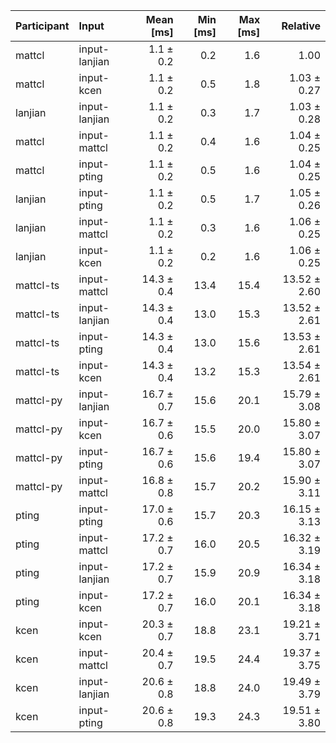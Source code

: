 | Participant | Input | Mean [ms] | Min [ms] | Max [ms] | Relative |
|:---|:---|---:|---:|---:|---:|
| mattcl | input-lanjian | 1.1 ± 0.2 | 0.2 | 1.6 | 1.00 |
| mattcl | input-kcen | 1.1 ± 0.2 | 0.5 | 1.8 | 1.03 ± 0.27 |
| lanjian | input-lanjian | 1.1 ± 0.2 | 0.3 | 1.7 | 1.03 ± 0.28 |
| mattcl | input-mattcl | 1.1 ± 0.2 | 0.4 | 1.6 | 1.04 ± 0.25 |
| mattcl | input-pting | 1.1 ± 0.2 | 0.5 | 1.6 | 1.04 ± 0.25 |
| lanjian | input-pting | 1.1 ± 0.2 | 0.5 | 1.7 | 1.05 ± 0.26 |
| lanjian | input-mattcl | 1.1 ± 0.2 | 0.3 | 1.6 | 1.06 ± 0.25 |
| lanjian | input-kcen | 1.1 ± 0.2 | 0.2 | 1.6 | 1.06 ± 0.25 |
| mattcl-ts | input-mattcl | 14.3 ± 0.4 | 13.4 | 15.4 | 13.52 ± 2.60 |
| mattcl-ts | input-lanjian | 14.3 ± 0.4 | 13.0 | 15.3 | 13.52 ± 2.61 |
| mattcl-ts | input-pting | 14.3 ± 0.4 | 13.0 | 15.6 | 13.53 ± 2.61 |
| mattcl-ts | input-kcen | 14.3 ± 0.4 | 13.2 | 15.3 | 13.54 ± 2.61 |
| mattcl-py | input-lanjian | 16.7 ± 0.7 | 15.6 | 20.1 | 15.79 ± 3.08 |
| mattcl-py | input-kcen | 16.7 ± 0.6 | 15.5 | 20.0 | 15.80 ± 3.07 |
| mattcl-py | input-pting | 16.7 ± 0.6 | 15.6 | 19.4 | 15.80 ± 3.07 |
| mattcl-py | input-mattcl | 16.8 ± 0.8 | 15.7 | 20.2 | 15.90 ± 3.11 |
| pting | input-pting | 17.0 ± 0.6 | 15.7 | 20.3 | 16.15 ± 3.13 |
| pting | input-mattcl | 17.2 ± 0.7 | 16.0 | 20.5 | 16.32 ± 3.19 |
| pting | input-lanjian | 17.2 ± 0.7 | 15.9 | 20.9 | 16.34 ± 3.18 |
| pting | input-kcen | 17.2 ± 0.7 | 16.0 | 20.1 | 16.34 ± 3.18 |
| kcen | input-kcen | 20.3 ± 0.7 | 18.8 | 23.1 | 19.21 ± 3.71 |
| kcen | input-mattcl | 20.4 ± 0.7 | 19.5 | 24.4 | 19.37 ± 3.75 |
| kcen | input-lanjian | 20.6 ± 0.8 | 18.8 | 24.0 | 19.49 ± 3.79 |
| kcen | input-pting | 20.6 ± 0.8 | 19.3 | 24.3 | 19.51 ± 3.80 |
